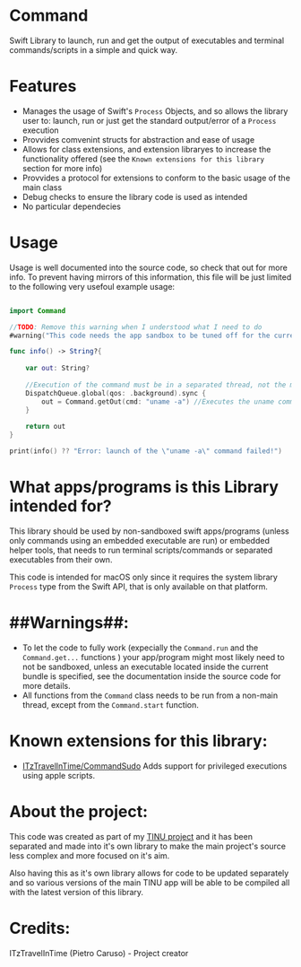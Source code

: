 # Command
Swift Library to launch, run and get the output of executables and terminal commands/scripts in a simple and quick way.

# Features
- Manages the usage of Swift's `Process` Objects, and so allows the library user to: launch, run or just get the standard output/error of a `Process` execution
- Provvides comvenint structs for abstraction and ease of usage
- Allows for class extensions, and extension libraryes to increase the functionality offered (see the `Known extensions for this library` section for more info)
- Provvides a protocol for extensions to conform to the basic usage of the main class
- Debug checks to ensure the library code is used as intended
- No particular dependecies

# Usage

Usage is well documented into the source code, so check that out for more info. To prevent having mirrors of this information, this file will be just limited to the following very usefoul example usage:

```swift

import Command

//TODO: Remove this warning when I understood what I need to do
#warning("This code needs the app sandbox to be tuned off for the current project! (unless you decide to execute an embedded executable inside your app's bundle)")

func info() -> String?{
    
    var out: String?
        
    //Execution of the command must be in a separated thread, not the main!
    DispatchQueue.global(qos: .background).sync {
        out = Command.getOut(cmd: "uname -a") //Executes the uname command and returns it's ouput as a string
    }
    
    return out
}

print(info() ?? "Error: launch of the \"uname -a\" command failed!")

```

# What apps/programs is this Library intended for?

This library should be used by non-sandboxed swift apps/programs (unless only commands using an embedded executable are run) or embedded helper tools, that needs to run terminal scripts/commands or separated executables from their own.

This code is intended for macOS only since it requires the system library `Process` type from the Swift API, that is only available on that platform.

# ##Warnings##:

 - To let the code to fully work (expecially the `Command.run` and the `Command.get...` functions ) your app/program might most likely need to not be sandboxed, unless an executable located inside the current bundle is specified, see the documentation inside the source code for more details.
 - All functions from the `Command` class needs to be run from a non-main thread, except from the `Command.start` function.

# Known extensions for this library:
 - [ITzTravelInTime/CommandSudo](https://github.com/ITzTravelInTime/CommandSudo) Adds support for privileged executions using apple scripts.


# About the project:

This code was created as part of my [TINU project](https://github.com/ITzTravelInTime/TINU) and it has been separated and made into it's own library to make the main project's source less complex and more focused on it's aim. 

Also having this as it's own library allows for code to be updated separately and so various versions of the main TINU app will be able to be compiled all with the latest version of this library.

# Credits:

ITzTravelInTime (Pietro Caruso) - Project creator

